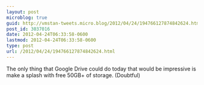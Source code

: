 ```yaml
---
layout: post
microblog: true
guid: http://vmstan-tweets.micro.blog/2012/04/24/194766127874842624.html
post_id: 3037016
date: 2012-04-24T06:33:58-0600
lastmod: 2012-04-24T06:33:58-0600
type: post
url: /2012/04/24/194766127874842624.html
---
```

The only thing that Google Drive could do today that would be impressive is make a splash with free 50GB+ of storage. (Doubtful)
